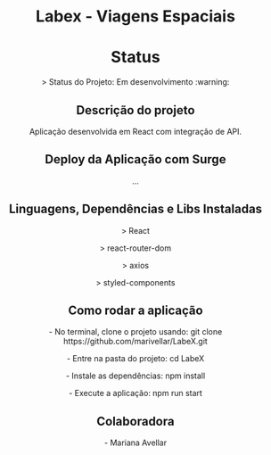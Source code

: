 <h1 align="center"> Labex - Viagens Espaciais </h1>

<h1 align="center"> Status </h1>

<p align="center" > > Status do Projeto: Em desenvolvimento :warning: </p>

<h2 align="center"> Descrição do projeto </h2>

<p align="center"> Aplicação desenvolvida em React com integração de API.</p>

<h2 align="center"> Deploy da Aplicação com Surge </h2>

<p align="center"> ... </p>

<h2 align="center"> Linguagens, Dependências e Libs Instaladas </h2>

<p align="center"> > React </p>
<p align="center"> > react-router-dom </p>
<p align="center"> > axios </p>
<p align="center"> > styled-components </p>

<h2 align="center"> Como rodar a aplicação </h2>

<p align="center"> - No terminal, clone o projeto usando: git clone https://github.com/marivellar/LabeX.git </p>
<p align="center"> - Entre na pasta do projeto: cd LabeX </p>
<p align="center"> - Instale as dependências: npm install </p>
<p align="center"> - Execute a aplicação: npm run start </p>

<h2 align="center"> Colaboradora </h2>

<p align="center"> - Mariana Avellar </p>
